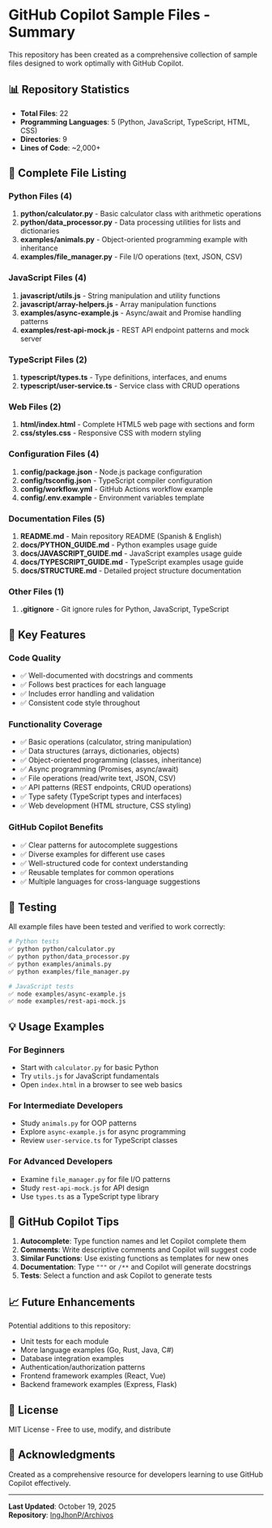 # GitHub Copilot Sample Files - Summary

This repository has been created as a comprehensive collection of sample files designed to work optimally with GitHub Copilot.

## 📊 Repository Statistics

- **Total Files**: 22
- **Programming Languages**: 5 (Python, JavaScript, TypeScript, HTML, CSS)
- **Directories**: 9
- **Lines of Code**: ~2,000+

## 📂 Complete File Listing

### Python Files (4)
1. **python/calculator.py** - Basic calculator class with arithmetic operations
2. **python/data_processor.py** - Data processing utilities for lists and dictionaries
3. **examples/animals.py** - Object-oriented programming example with inheritance
4. **examples/file_manager.py** - File I/O operations (text, JSON, CSV)

### JavaScript Files (4)
1. **javascript/utils.js** - String manipulation and utility functions
2. **javascript/array-helpers.js** - Array manipulation functions
3. **examples/async-example.js** - Async/await and Promise handling patterns
4. **examples/rest-api-mock.js** - REST API endpoint patterns and mock server

### TypeScript Files (2)
1. **typescript/types.ts** - Type definitions, interfaces, and enums
2. **typescript/user-service.ts** - Service class with CRUD operations

### Web Files (2)
1. **html/index.html** - Complete HTML5 web page with sections and form
2. **css/styles.css** - Responsive CSS with modern styling

### Configuration Files (4)
1. **config/package.json** - Node.js package configuration
2. **config/tsconfig.json** - TypeScript compiler configuration
3. **config/workflow.yml** - GitHub Actions workflow example
4. **config/.env.example** - Environment variables template

### Documentation Files (5)
1. **README.md** - Main repository README (Spanish & English)
2. **docs/PYTHON_GUIDE.md** - Python examples usage guide
3. **docs/JAVASCRIPT_GUIDE.md** - JavaScript examples usage guide
4. **docs/TYPESCRIPT_GUIDE.md** - TypeScript examples usage guide
5. **docs/STRUCTURE.md** - Detailed project structure documentation

### Other Files (1)
1. **.gitignore** - Git ignore rules for Python, JavaScript, TypeScript

## 🎯 Key Features

### Code Quality
- ✅ Well-documented with docstrings and comments
- ✅ Follows best practices for each language
- ✅ Includes error handling and validation
- ✅ Consistent code style throughout

### Functionality Coverage
- ✅ Basic operations (calculator, string manipulation)
- ✅ Data structures (arrays, dictionaries, objects)
- ✅ Object-oriented programming (classes, inheritance)
- ✅ Async programming (Promises, async/await)
- ✅ File operations (read/write text, JSON, CSV)
- ✅ API patterns (REST endpoints, CRUD operations)
- ✅ Type safety (TypeScript types and interfaces)
- ✅ Web development (HTML structure, CSS styling)

### GitHub Copilot Benefits
- ✅ Clear patterns for autocomplete suggestions
- ✅ Diverse examples for different use cases
- ✅ Well-structured code for context understanding
- ✅ Reusable templates for common operations
- ✅ Multiple languages for cross-language suggestions

## 🧪 Testing

All example files have been tested and verified to work correctly:

```bash
# Python tests
✅ python python/calculator.py
✅ python python/data_processor.py
✅ python examples/animals.py
✅ python examples/file_manager.py

# JavaScript tests
✅ node examples/async-example.js
✅ node examples/rest-api-mock.js
```

## 💡 Usage Examples

### For Beginners
- Start with `calculator.py` for basic Python
- Try `utils.js` for JavaScript fundamentals
- Open `index.html` in a browser to see web basics

### For Intermediate Developers
- Study `animals.py` for OOP patterns
- Explore `async-example.js` for async programming
- Review `user-service.ts` for TypeScript classes

### For Advanced Developers
- Examine `file_manager.py` for file I/O patterns
- Study `rest-api-mock.js` for API design
- Use `types.ts` as a TypeScript type library

## 🤖 GitHub Copilot Tips

1. **Autocomplete**: Type function names and let Copilot complete them
2. **Comments**: Write descriptive comments and Copilot will suggest code
3. **Similar Functions**: Use existing functions as templates for new ones
4. **Documentation**: Type `"""` or `/**` and Copilot will generate docstrings
5. **Tests**: Select a function and ask Copilot to generate tests

## 📈 Future Enhancements

Potential additions to this repository:
- Unit tests for each module
- More language examples (Go, Rust, Java, C#)
- Database integration examples
- Authentication/authorization patterns
- Frontend framework examples (React, Vue)
- Backend framework examples (Express, Flask)

## 📝 License

MIT License - Free to use, modify, and distribute

## 🙏 Acknowledgments

Created as a comprehensive resource for developers learning to use GitHub Copilot effectively.

---

**Last Updated**: October 19, 2025  
**Repository**: [IngJhonP/Archivos](https://github.com/IngJhonP/Archivos)
